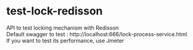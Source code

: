 # test-lock-redisson

API to test locking mechanism with Redisson <br />
Default swagger to test : http://localhost:666/lock-process-service.html <br />
If you want to test its performance, use Jmeter

